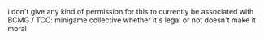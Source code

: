 i don't give any kind of permission for this to currently be associated with BCMG / TCC: minigame collective
whether it's legal or not doesn't make it moral